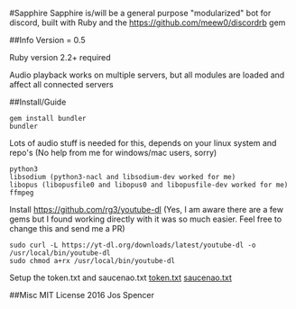 #Sapphire
Sapphire is/will be a general purpose "modularized" bot for discord, built with Ruby and the
https://github.com/meew0/discordrb gem

##Info
Version = 0.5

Ruby version 2.2+ required

Audio playback works on multiple servers, but all modules are loaded and affect all connected servers

##Install/Guide
```
gem install bundler
bundler
```
Lots of audio stuff is needed for this, depends on your linux system and repo's
(No help from me for windows/mac users, sorry)
```
python3
libsodium (python3-nacl and libsodium-dev worked for me)
libopus (libopusfile0 and libopus0 and libopusfile-dev worked for me)
ffmpeg
```

Install https://github.com/rg3/youtube-dl
(Yes, I am aware there are a few gems but I found working directly with it was so much easier.
Feel free to change this and send me a PR)
```
sudo curl -L https://yt-dl.org/downloads/latest/youtube-dl -o /usr/local/bin/youtube-dl
sudo chmod a+rx /usr/local/bin/youtube-dl
```

Setup the token.txt and saucenao.txt
[token.txt](https://discordapp.com/developers/applications/me)
[saucenao.txt](https://saucenao.com/user.php)



##Misc
MIT License 2016 Jos Spencer
